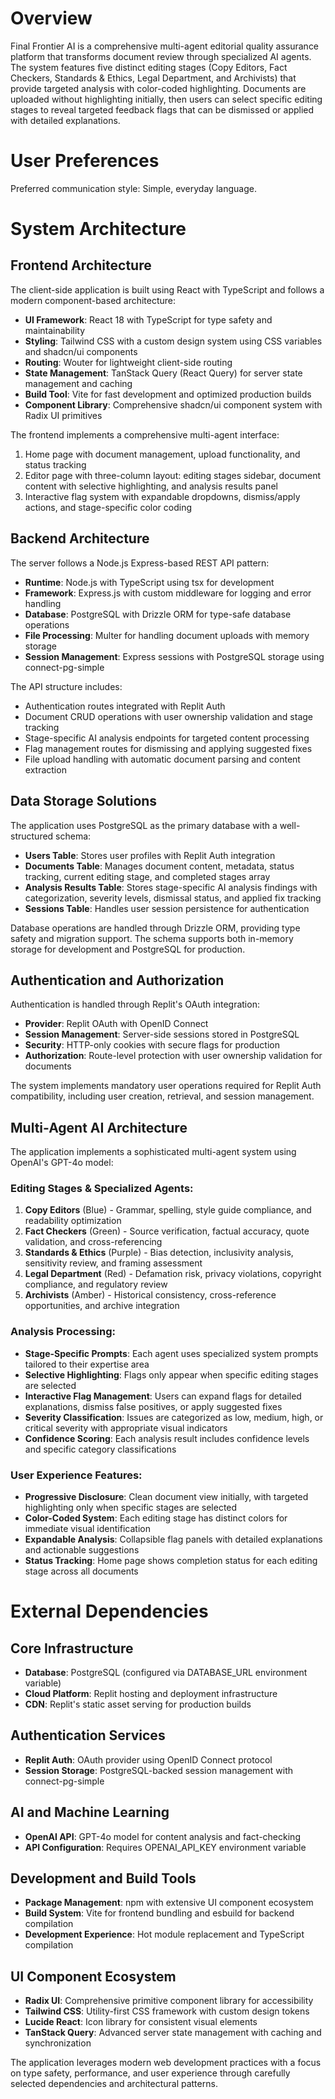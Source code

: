# Overview

Final Frontier AI is a comprehensive multi-agent editorial quality assurance platform that transforms document review through specialized AI agents. The system features five distinct editing stages (Copy Editors, Fact Checkers, Standards & Ethics, Legal Department, and Archivists) that provide targeted analysis with color-coded highlighting. Documents are uploaded without highlighting initially, then users can select specific editing stages to reveal targeted feedback flags that can be dismissed or applied with detailed explanations.

# User Preferences

Preferred communication style: Simple, everyday language.

# System Architecture

## Frontend Architecture
The client-side application is built using React with TypeScript and follows a modern component-based architecture:

- **UI Framework**: React 18 with TypeScript for type safety and maintainability
- **Styling**: Tailwind CSS with a custom design system using CSS variables and shadcn/ui components
- **Routing**: Wouter for lightweight client-side routing
- **State Management**: TanStack Query (React Query) for server state management and caching
- **Build Tool**: Vite for fast development and optimized production builds
- **Component Library**: Comprehensive shadcn/ui component system with Radix UI primitives

The frontend implements a comprehensive multi-agent interface:
1. Home page with document management, upload functionality, and status tracking
2. Editor page with three-column layout: editing stages sidebar, document content with selective highlighting, and analysis results panel
3. Interactive flag system with expandable dropdowns, dismiss/apply actions, and stage-specific color coding

## Backend Architecture
The server follows a Node.js Express-based REST API pattern:

- **Runtime**: Node.js with TypeScript using tsx for development
- **Framework**: Express.js with custom middleware for logging and error handling
- **Database**: PostgreSQL with Drizzle ORM for type-safe database operations
- **File Processing**: Multer for handling document uploads with memory storage
- **Session Management**: Express sessions with PostgreSQL storage using connect-pg-simple

The API structure includes:
- Authentication routes integrated with Replit Auth
- Document CRUD operations with user ownership validation and stage tracking
- Stage-specific AI analysis endpoints for targeted content processing
- Flag management routes for dismissing and applying suggested fixes
- File upload handling with automatic document parsing and content extraction

## Data Storage Solutions
The application uses PostgreSQL as the primary database with a well-structured schema:

- **Users Table**: Stores user profiles with Replit Auth integration
- **Documents Table**: Manages document content, metadata, status tracking, current editing stage, and completed stages array
- **Analysis Results Table**: Stores stage-specific AI analysis findings with categorization, severity levels, dismissal status, and applied fix tracking
- **Sessions Table**: Handles user session persistence for authentication

Database operations are handled through Drizzle ORM, providing type safety and migration support. The schema supports both in-memory storage for development and PostgreSQL for production.

## Authentication and Authorization
Authentication is handled through Replit's OAuth integration:

- **Provider**: Replit OAuth with OpenID Connect
- **Session Management**: Server-side sessions stored in PostgreSQL
- **Security**: HTTP-only cookies with secure flags for production
- **Authorization**: Route-level protection with user ownership validation for documents

The system implements mandatory user operations required for Replit Auth compatibility, including user creation, retrieval, and session management.

## Multi-Agent AI Architecture
The application implements a sophisticated multi-agent system using OpenAI's GPT-4o model:

### Editing Stages & Specialized Agents:
1. **Copy Editors** (Blue) - Grammar, spelling, style guide compliance, and readability optimization
2. **Fact Checkers** (Green) - Source verification, factual accuracy, quote validation, and cross-referencing
3. **Standards & Ethics** (Purple) - Bias detection, inclusivity analysis, sensitivity review, and framing assessment
4. **Legal Department** (Red) - Defamation risk, privacy violations, copyright compliance, and regulatory review
5. **Archivists** (Amber) - Historical consistency, cross-reference opportunities, and archive integration

### Analysis Processing:
- **Stage-Specific Prompts**: Each agent uses specialized system prompts tailored to their expertise area
- **Selective Highlighting**: Flags only appear when specific editing stages are selected
- **Interactive Flag Management**: Users can expand flags for detailed explanations, dismiss false positives, or apply suggested fixes
- **Severity Classification**: Issues are categorized as low, medium, high, or critical severity with appropriate visual indicators
- **Confidence Scoring**: Each analysis result includes confidence levels and specific category classifications

### User Experience Features:
- **Progressive Disclosure**: Clean document view initially, with targeted highlighting only when specific stages are selected
- **Color-Coded System**: Each editing stage has distinct colors for immediate visual identification
- **Expandable Analysis**: Collapsible flag panels with detailed explanations and actionable suggestions
- **Status Tracking**: Home page shows completion status for each editing stage across all documents

# External Dependencies

## Core Infrastructure
- **Database**: PostgreSQL (configured via DATABASE_URL environment variable)
- **Cloud Platform**: Replit hosting and deployment infrastructure
- **CDN**: Replit's static asset serving for production builds

## Authentication Services
- **Replit Auth**: OAuth provider using OpenID Connect protocol
- **Session Storage**: PostgreSQL-backed session management with connect-pg-simple

## AI and Machine Learning
- **OpenAI API**: GPT-4o model for content analysis and fact-checking
- **API Configuration**: Requires OPENAI_API_KEY environment variable

## Development and Build Tools
- **Package Management**: npm with extensive UI component ecosystem
- **Build System**: Vite for frontend bundling and esbuild for backend compilation
- **Development Experience**: Hot module replacement and TypeScript compilation

## UI Component Ecosystem
- **Radix UI**: Comprehensive primitive component library for accessibility
- **Tailwind CSS**: Utility-first CSS framework with custom design tokens
- **Lucide React**: Icon library for consistent visual elements
- **TanStack Query**: Advanced server state management with caching and synchronization

The application leverages modern web development practices with a focus on type safety, performance, and user experience through carefully selected dependencies and architectural patterns.